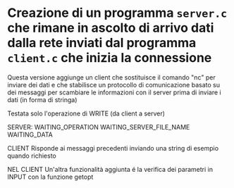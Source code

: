 # Creazione di un programma `server.c` che rimane in ascolto di arrivo dati dalla rete inviati dal programma `client.c` che inizia la connessione

Questa versione aggiunge un client che sostituisce il comando "nc" per inviare dei dati e che stabilisce un protocollo di
comunicazione basato su dei messaggi per scambiare le informazioni con il server prima di inviare i dati (in forma di stringa)

Testata solo l'operazione di WRITE (da client a server)

SERVER:
WAITING_OPERATION
WAITING_SERVER_FILE_NAME
WAITING_DATA

CLIENT
Risponde ai messaggi precedenti inviando una string di esempio quando richiesto


NEL CLIENT Un'altra funzionalità aggiunta é la verifica dei parametri in INPUT con la funzione getopt